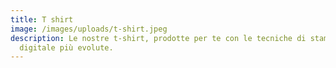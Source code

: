 ```yaml
---
title: T shirt
image: /images/uploads/t-shirt.jpeg
description: Le nostre t-shirt, prodotte per te con le tecniche di stampa
  digitale più evolute.
---
```

